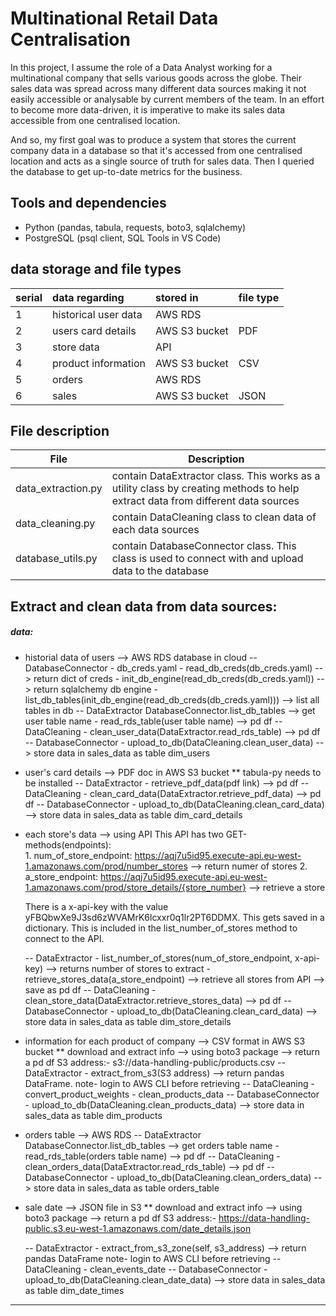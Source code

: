 # Multinational Retail Data Centralisation

In this project, I assume the role of a Data Analyst working for a multinational company that sells various goods across the globe. Their sales data was spread across many different data sources making it not easily accessible or analysable by current members of the team. In an effort to become more data-driven, it is imperative to make its sales data accessible from one centralised location. 

And so, my first goal was to produce a system that stores the current company data in a database so that it's accessed from one centralised location and acts as a single source of truth for sales data. Then I queried the database to get up-to-date metrics for the business.

## Tools and dependencies
- Python (pandas, tabula, requests, boto3, sqlalchemy)
- PostgreSQL (psql client, SQL Tools in VS Code)

## data storage and file types

|serial| data regarding      | stored in     | file type |
|:-----| :-------------------| :------------ |:----------|
|1     | historical user data| AWS RDS       |           |
|2     | users card details  | AWS S3 bucket | PDF       |
|3     | store data          | API           |           |
|4     | product information | AWS S3 bucket | CSV       |
|5     | orders              | AWS RDS       |           |
|6     | sales               | AWS S3 bucket | JSON      | 

## File description

|File | Description |
|-----|-------------|
|data_extraction.py| contain DataExtractor class. This works as a utility class by creating methods to help extract data from different data sources |
|data_cleaning.py| contain DataCleaning class to clean data of each data sources |
|database_utils.py| contain DatabaseConnector class. This class is used to connect with and upload data to the database |


## Extract and clean data from data sources:

##### data:
- historial data of users --> AWS RDS database in cloud
    -- DatabaseConnector
        - db_creds.yaml
        - read_db_creds(db_creds.yaml) --> return dict of creds
        - init_db_engine(read_db_creds(db_creds.yaml)) --> return sqlalchemy db engine
        - list_db_tables(init_db_engine(read_db_creds(db_creds.yaml))) --> list all tables in db
    -- DataExtractor
        DatabaseConnector.list_db_tables --> get user table name
        - read_rds_table(user table name) --> pd df
    -- DataCleaning
        - clean_user_data(DataExtractor.read_rds_table) --> pd df
    -- DatabaseConnector
        - upload_to_db(DataCleaning.clean_user_data) --> store data in sales_data as table dim_users

- user's card details --> PDF doc in AWS S3 bucket
    ** tabula-py needs to be installed
    -- DataExtractor
        - retrieve_pdf_data(pdf link) --> pd df
    -- DataCleaning
        - clean_card_data(DataExtractor.retrieve_pdf_data) --> pd df
    -- DatabaseConnector
        - upload_to_db(DataCleaning.clean_card_data) --> store data in sales_data as table dim_card_details

- each store's data --> using API
    This API has two GET-methods(endpoints):  
        1. num_of_store_endpoint: https://aqj7u5id95.execute-api.eu-west-1.amazonaws.com/prod/number_stores
        --> return numer of stores
        2. a_store_endpoint: https://aqj7u5id95.execute-api.eu-west-1.amazonaws.com/prod/store_details/{store_number} 
        --> retrieve a store

    There is a x-api-key with the value yFBQbwXe9J3sd6zWVAMrK6lcxxr0q1lr2PT6DDMX. This gets saved in a dictionary. This is included in the list_number_of_stores method to connect to the API.  

    -- DataExtractor
        - list_number_of_stores(num_of_store_endpoint, x-api-key) --> returns number of stores to extract
        - retrieve_stores_data(a_store_endpoint) --> retrieve all stores from API --> save as pd df
    -- DataCleaning
        - clean_store_data(DataExtractor.retrieve_stores_data) --> pd df
    -- DatabaseConnector
        - upload_to_db(DataCleaning.clean_card_data) --> store data in sales_data as table dim_store_details

- information for each product of company --> CSV format in AWS S3 bucket
    ** download and extract info --> using boto3 package --> return a pd df
    S3 address:- s3://data-handling-public/products.csv
    -- DataExtractor
        - extract_from_s3(S3 address) --> return pandas DataFrame.
        note- login to AWS CLI before retrieving
    -- DataCleaning
        - convert_product_weights
        - clean_products_data
    -- DatabaseConnector
        - upload_to_db(DataCleaning.clean_products_data) --> store data in sales_data as table dim_products

- orders table --> AWS RDS
    -- DataExtractor
        DatabaseConnector.list_db_tables --> get orders table name
        - read_rds_table(orders table name) --> pd df
    -- DataCleaning
        - clean_orders_data(DataExtractor.read_rds_table) --> pd df
    -- DatabaseConnector
        - upload_to_db(DataCleaning.clean_orders_data) --> store data in sales_data as table orders_table

- sale date --> JSON file in S3
    ** download and extract info --> using boto3 package --> return a pd df
    S3 address:- https://data-handling-public.s3.eu-west-1.amazonaws.com/date_details.json
    
    -- DataExtractor
        - extract_from_s3_zone(self, s3_address) --> return pandas DataFrame
        note- login to AWS CLI before retrieving
    -- DataCleaning
        - clean_events_date
    -- DatabaseConnector
        - upload_to_db(DataCleaning.clean_date_data) --> store data in sales_data as table dim_date_times

----------------------------------------------------------------------------------------------------------


